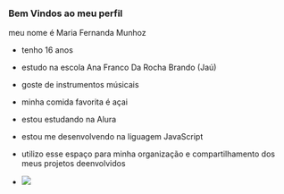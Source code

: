 ### Bem Vindos ao meu perfil

meu nome é Maria Fernanda Munhoz 
- tenho 16 anos 
- estudo na escola Ana Franco Da Rocha Brando (Jaú)
- goste de instrumentos músicais 
- minha comida favorita é açai

- estou estudando na Alura
- estou me desenvolvendo na liguagem JavaScript
- utilizo esse espaço para minha organização e compartilhamento dos meus projetos deenvolvidos
- 
  ![](https://media1.tenor.com/m/kOAJnYo9NcQAAAAC/gif.gif)
